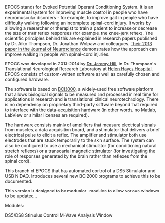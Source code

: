 EPOCS stands for Evoked Potential Operant Conditioning System.  It is an experimental system for
improving muscle control in people who have neuromuscular disorders - for example, to improve gait
in people who have difficulty walking following an incomplete spinal-cord injury. It works by
allowing a researcher or therapist to train a patient to increase or decrease the size of their
reflex responses (for example, the knee-jerk reflex). The scientific principles behind this are
explained in research papers published by Dr. Aiko Thompson, Dr. Jonathan Wolpaw and colleagues.
[Their 2013 paper in the Journal of Neuroscience](http://jneurosci.org/content/33/6/2365)
demonstrates how the approach can improve walking in people with spinal-cord injuries.

EPOCS was developed in 2013-2014 by [Dr. Jeremy Hill](http://schalklab.org/jhill), in Dr. Thompson's
Translational Neurological Research Laboratory at [Helen Hayes Hospital](http://www.helenhayeshospital.org/).
EPOCS consists of custom-written software as well as carefully chosen and configured hardware.

The software is based on [BCI2000](http://bci2000.org), a widely-used free software platform that
allows biological signals to be measured and processed in real time for applications in research
and in translational clinical neurotechnology. There is no dependency on proprietary third-party
software beyond that required to interface with the data-acquisition hardware (in other words. no
Matlab, LabView or similar licenses are required).

The hardware consists mainly of amplifiers that measure electrical signals from muscles, a data
acquisition board, and a stimulator that delivers a brief electrical pulse to elicit a reflex. The
amplifier and stimulator both use electrodes that are stuck temporarily to the skin surface.  The
system can also be configured to use a mechanical stimulator (for conditioning natural stretch
reflexes) or a transcanial magnetic stimulator (for investigating the role of responses generated
by the brain rather than reflexes from the spinal cord).

This branch of EPOCS that has automated control of a DS5 Stimulator and USB NIDAQ.
Introduces several new BCI2000 programs to achieve this to be documented.

This version is designed to be modualar- modules to allow various windows to be updated...

Modules: 

DS5/DS8 Stimulus Control
M-Wave Analysis Window